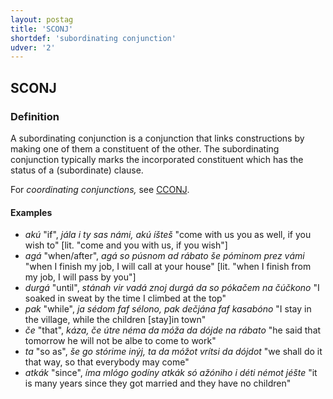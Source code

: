 ```yaml
---
layout: postag
title: 'SCONJ'
shortdef: 'subordinating conjunction'
udver: '2'
---
```


## SCONJ

### Definition

A subordinating conjunction is a conjunction that links constructions by making one of them a constituent of the other. 
The subordinating conjunction typically marks the incorporated constituent which has the status of a (subordinate) clause.

For _coordinating conjunctions,_ see [CCONJ](CCONJ.md).

#### Examples

- _akú_ "if", _jála i ty sas námi, akú íšteš_ "come with us you as well, if you wish to" [lit. "come and you with us, if you wish"]
- _agá_ "when/after", _agá so púsnom ad rábato še póminom prez vámi_ "when I finish my job, I will call at your house" [lit. "when I finish from my job, I will pass by you"]
- _durgá_ "until", _stánah vir vadá znoj durgá da so pókačem na čúčkono_ "I soaked in sweat by the time I climbed at the top"
- _pak_ "while", _ja sédom faf sélono, pak dečjána faf kasabóno_ "I stay in the village, while the children [stay]in town"
- _če_ "that", _káza, če útre néma da móža da dójde na rábato_ "he said that tomorrow he will not be albe to come to work"
- _ta_ "so as", _še go stórime inýj, ta da móžot vrítsi da dójdot_ "we shall do it that way, so that everybody may come"
- _atkák_ "since", _íma mlógo godíny atkák só ažóniho i déti némot jéšte_ "it is many years since they got married and they have no children"


<!-- Interlanguage links updated Po 6. listopadu 2023, 21:41:30 CET -->
